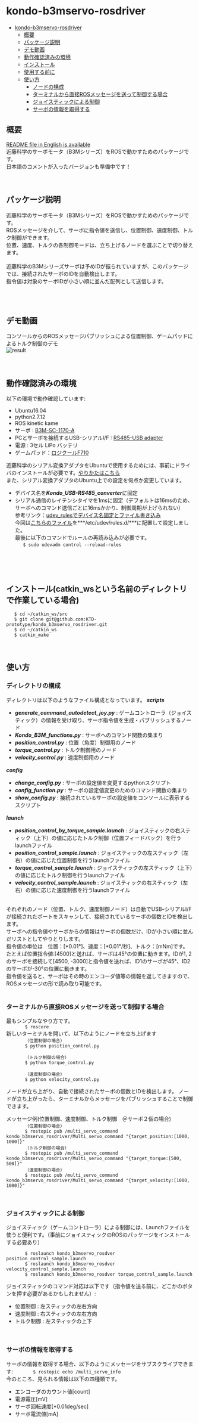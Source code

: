 # kondo-b3mservo-rosdriver
<!-- TOC depthFrom:1 depthTo:6 withLinks:1 updateOnSave:1 orderedList:0 -->

- [kondo-b3mservo-rosdriver](#kondo-b3mservo-rosdriver)
	- [概要](#概要)
	- [パッケージ説明](#説明)
	- [デモ動画](#動画)
	- [動作確認済みの環境](#動作確認済環境)
	- [インストール](#)
	- [使用する前に](#使用前)
	- [使い方](#使方)
		- [ノードの構成](#構成)
		- [ターミナルから直接ROSメッセージを送って制御する場合](#直接ros送制御場合)
		- [ジョイスティックによる制御](#制御)
		- [サーボの情報を取得する](#情報取得)

<!-- /TOC -->

## 概要
[README file in English is available](https://github.com/KTD-prototype/kondo_b3mservo_rosdriver/blob/master/README_EN.md)<br>
近藤科学のサーボモータ（B3Mシリーズ）をROSで動かすためのパッケージです。<br>
日本語のコメントが入ったバージョンも準備中です！
<br>
<br>
<br>

## パッケージ説明
近藤科学のサーボモータ（B3Mシリーズ）をROSで動かすためのパッケージです。<br>
ROSメッセージを介して、サーボに指令値を送信し、位置制御、速度制御、トルク制御ができます。<br>
位置、速度、トルクの各制御モードは、立ち上げるノードを選ぶことで切り替えます。<br>
<br>
近藤科学のB3Mシリーズサーボは予めIDが振られていますが、このパッケージでは、接続されたサーボのIDを自動検出します。<br>
指令値は対象のサーボIDが小さい順に並んだ配列として送信します。<br>
<br>
<br>
<br>

## デモ動画
コンソールからのROSメッセージパブリッシュによる位置制御、ゲームパッドによるトルク制御のデモ<br>
![result](https://github.com/KTD-prototype/kondo_b3mservo_rosdriver/blob/media/sample.gif?raw=true)
<br>
<br>
<br>

## 動作確認済みの環境
以下の環境で動作確認しています:
  * Ubuntu16.04
  * python2.7.12
  * ROS kinetic kame
* サーボ : [B3M-SC-1170-A](https://kondo-robot.com/product/03092)
* PCとサーボを接続するUSB-シリアルI/F : [RS485-USB adapter](https://kondo-robot.com/product/02133)
* 電源 : 3セル LiPo バッテリ
* ゲームパッド：[ロジクールF710](https://gaming.logicool.co.jp/ja-jp/products/gamepads/f710-wireless-gamepad.html)

近藤科学のシリアル変換アダプタをUbuntuで使用するためには、事前にドライバのインストールが必要です。[やりかたはこちら](https://kondo-robot.com/faq/usb_adapter_for_linux_2019)<br>
また、シリアル変換アダプタのUbuntu上での設定を何点か変更しています。
* デバイス名を***Kondo_USB-RS485_converter***に固定
* シリアル通信のレイテンシタイマを1msに固定（デフォルトは16msのため、サーボへのコマンド送信ごとに16msかかり、制御周期が上げられない）<br>
参考リンク：[udev_rulesでデバイス名固定とファイル書き込み](https://woodencaliper.hatenablog.com/entry/2018/06/30/175622)<br>
今回は[こちらのファイル](https://github.com/KTD-prototype/kondo_b3mservo_rosdriver/blob/master/etc/99-serial.rules)を***/etc/udev/rules.d/***に配置して設定しました。<br>
最後に以下のコマンドでルールの再読み込みが必要です。<br>
`   $ sudo udevadm control --reload-rules`<br>
<br>
<br>
<br>

## インストール(catkin_wsという名前のディレクトリで作業している場合)
`   $ cd ~/catkin_ws/src`<br>
`   $ git clone git@github.com:KTD-prototype/kondo_b3mservo_rosdriver.git`<br>
`   $ cd ~/catkin_ws`<br>
`   $ catkin_make`
<br>
<br>
<br>

## 使い方
### ディレクトリの構成
ディレクトリは以下のようなファイル構成となっています。
  ***scripts***　
  * ***generate_command_autodetect_joy.py***  : ゲームコントローラ（ジョイスティック）の情報を受け取り、サーボ指令値を生成・パブリッシュするノード
  * ***Kondo_B3M_functions.py***  :  サーボへのコマンド関数の集まり
  * ***position_control.py***  : 位置（角度）制御用のノード
  * ***torque_control.py***  : トルク制御用のノード
  * ***velocity_control.py*** : 速度制御用のノード

***config***　
  * ***change_config.py***  : サーボの設定値を変更するpythonスクリプト
  * ***config_function.py***  :  サーボの設定値変更のためのコマンド関数の集まり
  * ***show_config.py***  : 接続されているサーボの設定値をコンソールに表示するスクリプト

***launch***　
  * ***position_control_by_torque_sample.launch***  : ジョイスティックの右スティック（上下）の値に応じたトルク制御（位置フィードバック）を行うlaunchファイル
  * ***position_control_sample.launch***  :  ジョイスティックの左スティック（左右）の値に応じた位置制御を行うlaunchファイル
  * ***torque_control_sample.launch***  : ジョイスティックの左スティック（上下）の値に応じたトルク制御を行うlaunchファイル
  * ***velocity_control_sample.launch***  : ジョイスティックの右スティック（左右）の値に応じた速度制御を行うlaunchファイル

<br>
それぞれのノード（位置、トルク、速度制御ノード）は自動でUSBｰシリアルI/Fが接続されたポートをスキャンして、接続されているサーボの個数とIDを検出します。<br>
サーボへの指令値やサーボからの情報はサーボの個数だけ、IDが小さい順に並んだリストとしてやりとりします。<br>
指令値の単位は　位置：[*0.01°]、速度：[*0.01°/秒]、トルク：[mNm]です。<br>
たとえば位置指令値:[4500]と送れば、サーボは45°の位置に動きます。IDが1, 2のサーボを接続して[4500, -3000]と指令値を送れば、ID1のサーボが45°、ID2のサーボが-30°の位置に動きます。<br>
指令値を送ると、サーボはその時のエンコーダ値等の情報を返してきますので、ROSメッセージの形で読み取り可能です。
<br>
<br>

### ターミナルから直接ROSメッセージを送って制御する場合
最もシンプルなやり方です。
<br>
`		$ roscore`
<br>新しいターミナルを開いて、以下のようにノードを立ち上げます<br>
`		（位置制御の場合）`<br>
`		$ python position_control.py`<br>
`		`<br>
`		（トルク制御の場合）`<br>
`		$ python torque_control.py`<br>
`		`<br>
`		（速度制御の場合）`<br>
`		$ python velocity_control.py`  <br>


ノードが立ち上がり、自動で接続されたサーボの個数とIDを検出します。
ノードが立ち上がったら、ターミナルからメッセージをパブリッシュすることで制御できます。
<br>

メッセージ例(位置制御、速度制御、トルク制御　＠サーボ２個の場合)<br>
`		（位置制御の場合）`<br>
`		$ rostopic pub /multi_servo_command kondo_b3mservo_rosdriver/Multi_servo_command "{target_position:[1000, 1000]}"`<br>
`		（トルク制御の場合）`<br>
`		$ rostopic pub /multi_servo_command kondo_b3mservo_rosdriver/Multi_servo_command "{target_torque:[500, 500]}"`<br>
`		（速度制御の場合）`<br>
`		$ rostopic pub /multi_servo_command kondo_b3mservo_rosdriver/Multi_servo_command "{target_velocity:[1000, 1000]}"`<br>


<br>

### ジョイスティックによる制御
ジョイスティック（ゲームコントローラ）による制御には、Launchファイルを使うと便利です。（事前にジョイスティックのROSのパッケージをインストールする必要あり）
<br>

`		$ roslaunch kondo_b3mservo_rosdver position_control_sample.launch`<br>
`		$ roslaunch kondo_b3mservo_rosdver velocity_control_sample.launch`<br>
`		$ roslaunch kondo_b3mservo_rosdver torque_control_sample.launch`<br>

ジョイスティックのコマンド対応は以下です（指令値を送る前に、どこかのボタンを押す必要があるかもしれません）:
 * 位置制御 : 左スティックの左右方向
 * 速度制御 : 右スティックの左右方向
 * トルク制御 : 左スティックの上下
<br>


### サーボの情報を取得する
サーボの情報を取得する場合、以下のようにメッセージをサブスクライブできます:
`		$ rostopic echo /multi_servo_info`
<br>
今のところ、見られる情報は以下の四種類です。
 * エンコーダのカウント値[count]
 * 電源電圧[mV]
 * サーボ回転速度[*0.01deg/sec]
 * サーボ電流値[mA]
